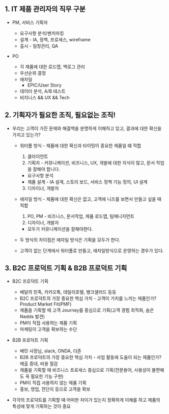 ## 1. IT 제품 관리자의 직무 구분
* PM, 서비스 기획자
  * 요구사항 분석/벤치마킹
  * 설계 - IA, 정책, 프로세스, wireframe
  * 출시 - 일정관리, QA

* PO
  * 각 제품에 대한 로드맵, 백로그 관리
  * 우선순위 결정
  * 애자일
    * EPIC/User Story
  * 데이터 분석, A/B 테스트
  * 비지니스 && UX && Tech

## 2. 기획자가 필요한 조직, 필요없는 조직!
* 우리는 고객이 가진 문제와 해결책을 분명하게 이해하고 있고, 결과에 대한 확신을 가지고 있는가?
  * 워터폴 방식 - 제품에 대한 확신과 타이밍이 중요한 제품일 떄 적합
    1. 클라이언트
    2. 기획자 - 커뮤니케이션, 비즈니스, UX, 개발에 대한 지식이 많고, 문서 작업을 잘해야 합니다.
      * 요구사항 분석
      * 제품 설계 - IA 설계, 스토리 보드, 서비스 정책 기능 정의, UI 설계
    3. 디자이너, 개발자
  
  * 애자일 방식 - 제품에 대한 확신은 없고, 고객에 니즈를 보면서 만들고 싶을 때 적합
    1. PO, PM - 비즈니스, 문서작업, 제품 로드맵, 팀매니지먼트
    2. 디자이너, 개발자
    * 모두가 커뮤니케이션을 잘해야한다.

  * 두 방식의 차이점은 애자일 방식은 기획을 모두가 한다.
  * 고객이 없는 단계에서 워터폴로 만들고, 애자일방식으로 운영하는 경우가 있다.

## 3. B2C 프로덕트 기획 & B2B 프로덕트 기획
* B2C 프로덕트 기획
  * 배달의 민족, 카카오톡, 데일리호텔, 뱅크샐러드 등등
  * B2C 프로덕트의 가장 중요한 핵심 가치 - 고객이 가치를 느끼는 제품인가? Product Market Fit(PMF)
  * 제품을 기획할 때 고객 Journey를 중심으로 기획(고객 경험 최적화, 숨은 Nedds 발견)
  * PM이 직접 사용하는 제품 기획
  * 마케팅이 고객을 확보하는 수단

* B2B 프로덕트 기획
  * 배민 사장님, slack, ONDA, 더존
  * B2B 프로덕트의 가장 중요한 핵심 가치 - 사업 활동에 도움이 되는 제품인가? 매출 증대, 비용 절감
  * 제품을 기획할 때 비즈니스 프로세스 중심으로 기획(전문용어, 사용성이 불편해도 꼭 필요한 기능 구현)
  * PM이 직접 사용하지 않는 제품 기획
  * 홍보, 영업, 전단지 등으로 고객을 확보

* 각각의 프로덕트를 기획할 때 어떠한 차이가 있는지 정확하게 이해를 하고 제품의 특성에 맞게 기획하는 것이 중요
